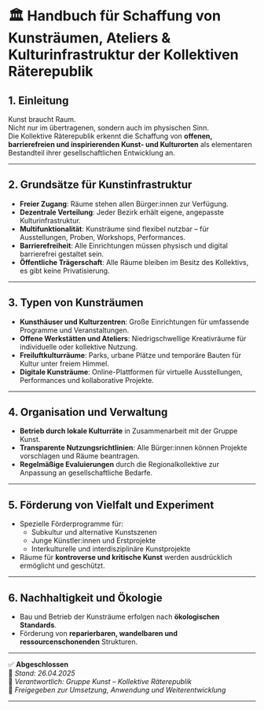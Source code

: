 # 🏛️ Handbuch für Schaffung von Kunsträumen, Ateliers & Kulturinfrastruktur der Kollektiven Räterepublik

## 1. Einleitung

Kunst braucht Raum.  
Nicht nur im übertragenen, sondern auch im physischen Sinn.  
Die Kollektive Räterepublik erkennt die Schaffung von **offenen, barrierefreien und inspirierenden Kunst- und Kulturorten** als elementaren Bestandteil ihrer gesellschaftlichen Entwicklung an.

---

## 2. Grundsätze für Kunstinfrastruktur

- **Freier Zugang**: Räume stehen allen Bürger:innen zur Verfügung.
- **Dezentrale Verteilung**: Jeder Bezirk erhält eigene, angepasste Kulturinfrastruktur.
- **Multifunktionalität**: Kunsträume sind flexibel nutzbar – für Ausstellungen, Proben, Workshops, Performances.
- **Barrierefreiheit**: Alle Einrichtungen müssen physisch und digital barrierefrei gestaltet sein.
- **Öffentliche Trägerschaft**: Alle Räume bleiben im Besitz des Kollektivs, es gibt keine Privatisierung.

---

## 3. Typen von Kunsträumen

- **Kunsthäuser und Kulturzentren**: Große Einrichtungen für umfassende Programme und Veranstaltungen.
- **Offene Werkstätten und Ateliers**: Niedrigschwellige Kreativräume für individuelle oder kollektive Nutzung.
- **Freiluftkulturräume**: Parks, urbane Plätze und temporäre Bauten für Kultur unter freiem Himmel.
- **Digitale Kunsträume**: Online-Plattformen für virtuelle Ausstellungen, Performances und kollaborative Projekte.

---

## 4. Organisation und Verwaltung

- **Betrieb durch lokale Kulturräte** in Zusammenarbeit mit der Gruppe Kunst.
- **Transparente Nutzungsrichtlinien**: Alle Bürger:innen können Projekte vorschlagen und Räume beantragen.
- **Regelmäßige Evaluierungen** durch die Regionalkollektive zur Anpassung an gesellschaftliche Bedarfe.

---

## 5. Förderung von Vielfalt und Experiment

- Spezielle Förderprogramme für:
  - Subkultur und alternative Kunstszenen
  - Junge Künstler:innen und Erstprojekte
  - Interkulturelle und interdisziplinäre Kunstprojekte
- Räume für **kontroverse und kritische Kunst** werden ausdrücklich ermöglicht und geschützt.

---

## 6. Nachhaltigkeit und Ökologie

- Bau und Betrieb der Kunsträume erfolgen nach **ökologischen Standards**.
- Förderung von **reparierbaren, wandelbaren und ressourcenschonenden** Strukturen.

---

✅ **Abgeschlossen**  
📅 *Stand: 26.04.2025*  
🏩 *Verantwortlich: Gruppe Kunst – Kollektive Räterepublik*  
🔐 *Freigegeben zur Umsetzung, Anwendung und Weiterentwicklung*

---


